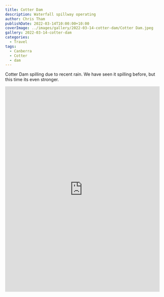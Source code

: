 ```yaml
---
title: Cotter Dam
description: Waterfall spillway operating
author: Chris Tham
publishDate: 2022-03-14T10:00:00+10:00
coverImage: ../images/gallery/2022-03-14-cotter-dam/Cotter Dam.jpeg
gallery: 2022-03-14-cotter-dam
categories:
  - Travel
tags:
  - Canberra
  - Cotter
  - dam
---
```


Cotter Dam spilling due to recent rain. We have seen it spilling before, but this time its even stronger.

<iframe src="https://www.facebook.com/plugins/post.php?href=https%3A%2F%2Fwww.facebook.com%2Fchris1.tham%2Fposts%2Fpfbid0DZSZ1FPP4qRp6gxkFY3avQrRKEiEwT5MBPUDJgPiTGALBC9hqmgfXBHYQAEfabqDl&show_text=true&width=500" width="500" height="665" style="border:none;overflow:hidden" scrolling="no" frameborder="0" allowfullscreen="true" allow="autoplay; clipboard-write; encrypted-media; picture-in-picture; web-share"></iframe>
